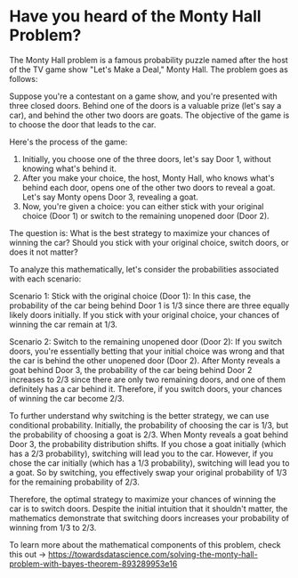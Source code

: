 # Have you heard of the Monty Hall Problem?

The Monty Hall problem is a famous probability puzzle named after the host of the TV game show "Let's Make a Deal," Monty Hall. The problem goes as follows:

Suppose you're a contestant on a game show, and you're presented with three closed doors. Behind one of the doors is a valuable prize (let's say a car), and behind the other two doors are goats. The objective of the game is to choose the door that leads to the car.

Here's the process of the game:

1. Initially, you choose one of the three doors, let's say Door 1, without knowing what's behind it.
2. After you make your choice, the host, Monty Hall, who knows what's behind each door, opens one of the other two doors to reveal a goat. Let's say Monty opens Door 3, revealing a goat.
3. Now, you're given a choice: you can either stick with your original choice (Door 1) or switch to the remaining unopened door (Door 2).

The question is: What is the best strategy to maximize your chances of winning the car? Should you stick with your original choice, switch doors, or does it not matter?

To analyze this mathematically, let's consider the probabilities associated with each scenario:

Scenario 1: Stick with the original choice (Door 1):
In this case, the probability of the car being behind Door 1 is 1/3 since there are three equally likely doors initially. If you stick with your original choice, your chances of winning the car remain at 1/3.

Scenario 2: Switch to the remaining unopened door (Door 2):
If you switch doors, you're essentially betting that your initial choice was wrong and that the car is behind the other unopened door (Door 2). After Monty reveals a goat behind Door 3, the probability of the car being behind Door 2 increases to 2/3 since there are only two remaining doors, and one of them definitely has a car behind it. Therefore, if you switch doors, your chances of winning the car become 2/3.

To further understand why switching is the better strategy, we can use conditional probability. Initially, the probability of choosing the car is 1/3, but the probability of choosing a goat is 2/3. When Monty reveals a goat behind Door 3, the probability distribution shifts. If you chose a goat initially (which has a 2/3 probability), switching will lead you to the car. However, if you chose the car initially (which has a 1/3 probability), switching will lead you to a goat. So by switching, you effectively swap your original probability of 1/3 for the remaining probability of 2/3.

Therefore, the optimal strategy to maximize your chances of winning the car is to switch doors. Despite the initial intuition that it shouldn't matter, the mathematics demonstrate that switching doors increases your probability of winning from 1/3 to 2/3.

To learn more about the mathematical components of this problem, check this out -> https://towardsdatascience.com/solving-the-monty-hall-problem-with-bayes-theorem-893289953e16
